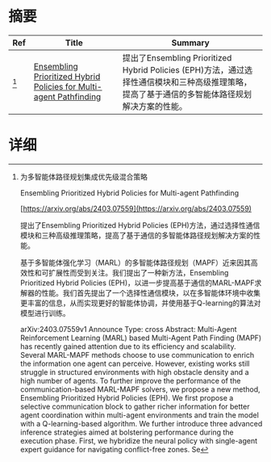# 摘要

| Ref | Title | Summary |
| --- | --- | --- |
| [^1] | [Ensembling Prioritized Hybrid Policies for Multi-agent Pathfinding](https://arxiv.org/abs/2403.07559) | 提出了Ensembling Prioritized Hybrid Policies (EPH)方法，通过选择性通信模块和三种高级推理策略，提高了基于通信的多智能体路径规划解决方案的性能。 |

# 详细

[^1]: 为多智能体路径规划集成优先级混合策略

    Ensembling Prioritized Hybrid Policies for Multi-agent Pathfinding

    [https://arxiv.org/abs/2403.07559](https://arxiv.org/abs/2403.07559)

    提出了Ensembling Prioritized Hybrid Policies (EPH)方法，通过选择性通信模块和三种高级推理策略，提高了基于通信的多智能体路径规划解决方案的性能。

    

    基于多智能体强化学习（MARL）的多智能体路径规划（MAPF）近来因其高效性和可扩展性而受到关注。我们提出了一种新方法，Ensembling Prioritized Hybrid Policies (EPH)，以进一步提高基于通信的MARL-MAPF求解器的性能。我们首先提出了一个选择性通信模块，以在多智能体环境中收集更丰富的信息，从而实现更好的智能体协调，并使用基于Q-learning的算法对模型进行训练。

    arXiv:2403.07559v1 Announce Type: cross  Abstract: Multi-Agent Reinforcement Learning (MARL) based Multi-Agent Path Finding (MAPF) has recently gained attention due to its efficiency and scalability. Several MARL-MAPF methods choose to use communication to enrich the information one agent can perceive. However, existing works still struggle in structured environments with high obstacle density and a high number of agents. To further improve the performance of the communication-based MARL-MAPF solvers, we propose a new method, Ensembling Prioritized Hybrid Policies (EPH). We first propose a selective communication block to gather richer information for better agent coordination within multi-agent environments and train the model with a Q-learning-based algorithm. We further introduce three advanced inference strategies aimed at bolstering performance during the execution phase. First, we hybridize the neural policy with single-agent expert guidance for navigating conflict-free zones. Se
    

